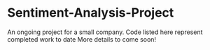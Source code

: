 # Sentiment-Analysis-Project
An ongoing project for a small company. Code listed here represent completed work to date
More details to come soon!
